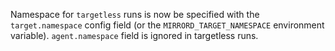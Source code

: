 Namespace for `targetless` runs is now be specified with the `target.namespace` config field (or the `MIRRORD_TARGET_NAMESPACE` environment variable).
`agent.namespace` field is ignored in targetless runs.
